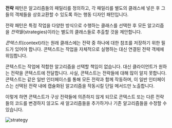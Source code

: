 **전략** 패턴은 알고리즘들의 패밀리를 정의하고, 각 패밀리를 별도의 클래스에 넣은 후 그들의 객체들을 상호교환할 수 있도록 하는 행동 디자인 패턴입니다.

전략 패턴은 특정 작업을 다양한 방식으로 수행하는 클래스를 선택한 후 모든 알고리즘을 _전략들_(strategies)​이라는 별도의 클래스들로 추출할 것을 제안합니다.

_콘텍스트_(context)​라는 원래 클래스에는 전략 중 하나에 대한 참조를 저장하기 위한 필드가 있어야 합니다. 콘텍스트는 작업을 자체적으로 실행하는 대신 연결된 전략 객체에 위임합니다.

콘텍스트는 작업에 적합한 알고리즘을 선택할 책임이 없습니다. 대신 클라이언트가 원하는 전략을 콘텍스트에 전달합니다. 사실, 콘텍스트는 전략들에 대해 많이 알지 못합니다. 콘텍스트는 같은 일반 인터페이스를 통해 모든 전략과 함께 작동하며, 이 일반 인터페이스는 선택된 전략 내에 캡슐화된 알고리즘을 작동시킬 단일 메서드만 노출합니다.

이렇게 하면 콘텍스트가 구상 전략들에 의존하지 않게 되므로 콘텍스트 또는 다른 전략들의 코드를 변경하지 않고도 새 알고리즘들을 추가하거나 기존 알고리즘들을 수정할 수 있습니다.

![strategy](https://refactoring.guru/images/patterns/diagrams/strategy/solution-2x.png)